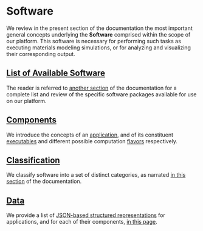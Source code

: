 # Software

We review in the present section of the documentation the most important general concepts underlying the **Software** comprised within the scope of our platform. This software is necessary for performing such tasks as executing materials modeling simulations, or for analyzing and visualizing their corresponding output. 

## [List of Available Software](../software-directory/overview.md)

The reader is referred to [another section](../software-directory/overview.md) of the documentation for a complete list and review of the specific software packages available for use on our platform.

## [Components](components.md)

We introduce the concepts of an [application](components.md), and of its constituent [executables](components.md#executables) and different possible computation [flavors](components.md#flavors) respectively.

## [Classification](classification/overview.md)

We classify software into a set of distinct categories, as narrated [in this section](classification/overview.md) of the documentation.

## [Data](data.md)

We provide a list of [JSON-based structured representations](../data-structured/overview.md) for applications, and for each of their components, [in this page](data.md).
